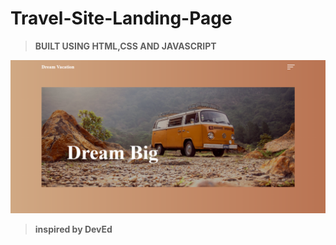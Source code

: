 # Travel-Site-Landing-Page

> **BUILT USING HTML,CSS AND JAVASCRIPT**

![screenshot](img/Screenshot.png)

>**inspired by DevEd**
